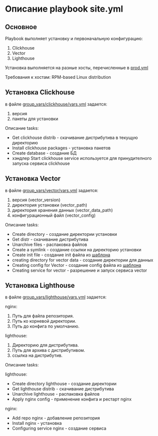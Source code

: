 # Описание playbook site.yml

## Основное

Playbook выполняет установку и первоначальную конфигурацию:
1. Clickhouse
2. Vector
3. Lighthouse

Установка выполняется на разные хосты, перечисленные в [prod.yml](inventory/prod.yml)

Требования к хостам: RPM-based Linux distribution

## Установка Clickhouse

в файле [group_vars/clickhouse/vars.yml](group_vars/clickhouse/vars.yml) задается:
1. версия
2. пакеты для установки

Описание tasks:
* Get clickhouse distrib      - скачивание дистрибутива в текущую директорию
* Install clickhouse packages - установка пакетов
* Create database             - создание БД
* хэндлер Start clickhouse service используется для принудителного запуска сервиса clickhouse

## Установка Vector

в файле [group_vars/vector/vars.yml](group_vars/vector/vars.yml) задается:
1. версия (vector_version)
2. директория установки (vector_path)
3. директория хранения данных (vector_data_path)
4. конфигурационный файл (vector_config)

Описание tasks:
* Create directory - создание директории установки
* Get distr - скачивание дистрибутива
* Unarchive files - распаковка файлов
* Create a symlink - создание ссылки на директорию установки
* Create init file - создание init файла из [шаблона](templates/vector.service.j2)
* creating directory for vector data - создание директории для данных
* Creating config for Vector - создание config файла из [шаблона](templates/vector.toml.j2)
* Creating service for vector - разрешение и запуск сервиса vector

## Установка Lighthouse

в файле [group_vars/lighthouse/vars.yml](group_vars/lighthouse/vars.yml) задается:

nginx:

1. Путь для файла репозитория.
2. Путь ко корневой директории.
3. Путь до конфига по умолчанию.

lighthouse:

1. Директорию для дистрибутива.
2. Путь для архива с дистрибутивом.
3. ссылка на дистрибутив.

Описание tasks:

lighthouse:
* Create directory lighthouse - создание директории
* Get lighthouse distrib - скачивание дистрибутива
* Unarchive lighthouse - распаковка файлов
* Apply nginx config - применение конфига и рестарт nginx

nginx:

* Add repo nginx - добавление репозитория
* Install nginx - установка
* Configuring service nginx - создание сервиса







